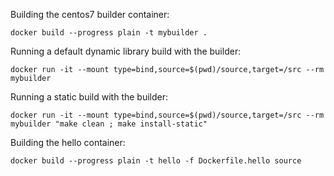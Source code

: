 Building the centos7 builder container:

```docker build --progress plain -t mybuilder .```

Running a default dynamic library build with the builder:

```docker run -it --mount type=bind,source=$(pwd)/source,target=/src --rm mybuilder```

Running a static build with the builder:

```docker run -it --mount type=bind,source=$(pwd)/source,target=/src --rm mybuilder "make clean ; make install-static"```

Building the hello container:

```docker build --progress plain -t hello -f Dockerfile.hello source```
